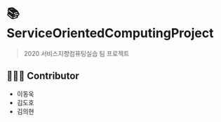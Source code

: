 # :books: ServiceOrientedComputingProject
> 2020 서비스지향컴퓨팅실습 팀 프로젝트

## :family_man_boy_boy: Contributor
- 이동욱
- 김도호
- 김의현
